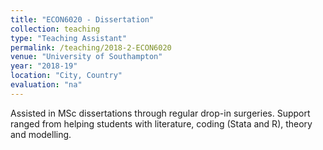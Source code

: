 ```yaml
---
title: "ECON6020 - Dissertation"
collection: teaching
type: "Teaching Assistant"
permalink: /teaching/2018-2-ECON6020
venue: "University of Southampton"
year: "2018-19"
location: "City, Country"
evaluation: "na"
---
```


Assisted in MSc dissertations through regular drop-in surgeries. Support ranged from helping students with literature, coding (Stata and R), theory and modelling.
